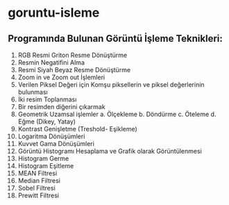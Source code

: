 # goruntu-isleme

## Programında Bulunan Görüntü İşleme Teknikleri:

1. RGB Resmi Griton Resme Dönüştürme
2. Resmin Negatifini Alma
3. Resmi Siyah Beyaz Resme Dönüştürme
4. Zoom in ve Zoom out İşlemleri
5. Verilen Piksel Değeri için Komşu piksellerin ve piksel değerlerinin bulunması
6. İki resim Toplanması
7. Bir resimden diğerini çıkarmak
8. Geometrik Uzamsal işlemler
a. Ölçekleme
b. Döndürme
c. Öteleme
d. Eğme (Dikey, Yatay)
9. Kontrast Genişletme (Treshold- Eşikleme)
10. Logaritma Dönüşümleri
11. Kuvvet Gama Dönüşümleri
12. Görüntü Histogramı Hesaplama ve Grafik olarak Görüntülenmesi
13. Histogram Germe
14. Histogram Eşitleme
15. MEAN Filtresi
16. Median Filtresi
17. Sobel Filtresi
18. Prewitt Filtresi
